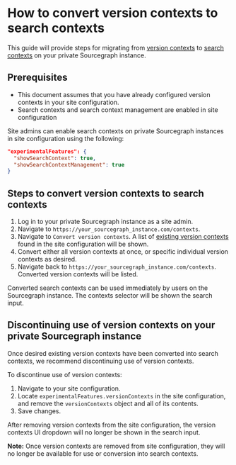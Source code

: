# How to convert version contexts to search contexts

This guide will provide steps for migrating from [version contexts](/code_search/explanations/features#version-contexts-sunsetting) to [search contexts](/code_search/explanations/features#search-contexts-beta) on your private Sourcegraph instance.

## Prerequisites

* This document assumes that you have already configured version contexts in your site configuration.
* Search contexts and search context management are enabled in site configuration

Site admins can enable search contexts on private Sourcegraph instances in site configuration using the following:

```json
"experimentalFeatures": {  
  "showSearchContext": true,
  "showSearchContextManagement": true
}
```

## Steps to convert version contexts to search contexts

1. Log in to your private Sourcegraph instance as a site admin.
2. Navigate to `https://your_sourcegraph_instance.com/contexts`.
3. Navigate to `Convert version contexts`. A list of [existing version contexts](/code_search/explanations/features#version-contexts-sunsetting) found in the site configuration will be shown.
4. Convert either all version contexts at once, or specific individual version contexts as desired.
5. Navigate back to `https://your_sourcegraph_instance.com/contexts`. Converted version contexts will be listed.

Converted search contexts can be used immediately by users on the Sourcegraph instance. The contexts selector will be shown the search input.

## Discontinuing use of version contexts on your private Sourcegraph instance

Once desired existing version contexts have been converted into search contexts, we recommend discontinuing use of version contexts.

To discontinue use of version contexts:

1. Navigate to your site configuration.
2. Locate `experimentalFeatures.versionContexts` in the site configuration, and remove the `versionContexts` object and all of its contents.
3. Save changes.

After removing version contexts from the site configuration, the version contexts UI dropdown will no longer be shown in the search input.

**Note:** Once version contexts are removed from site configuration, they will no longer be available for use or conversion into search contexts.

